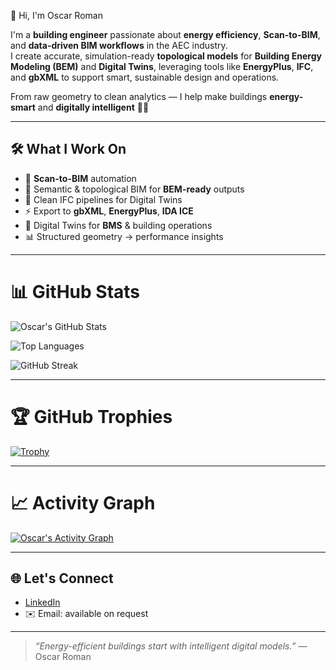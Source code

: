 👋 Hi, I'm Oscar Roman

I'm a **building engineer** passionate about **energy efficiency**, **Scan-to-BIM**, and **data-driven BIM workflows** in the AEC industry.  
I create accurate, simulation-ready **topological models** for **Building Energy Modeling (BEM)** and **Digital Twins**, leveraging tools like **EnergyPlus**, **IFC**, and **gbXML** to support smart, sustainable design and operations.

From raw geometry to clean analytics — I help make buildings **energy-smart** and **digitally intelligent** 🏢💡

---

## 🛠️ What I Work On

- 🔷 **Scan-to-BIM** automation 
- 📐 Semantic & topological BIM for **BEM-ready** outputs  
- 🧱 Clean IFC pipelines for Digital Twins  
- ⚡ Export to **gbXML**, **EnergyPlus**, **IDA ICE**  
- 🧠 Digital Twins for **BMS** & building operations  
- 📊 Structured geometry → performance insights

---

# 📊 GitHub Stats

![Oscar's GitHub Stats](https://github-readme-stats.vercel.app/api?username=oscar88roman&show_icons=true&theme=radical)

![Top Languages](https://github-readme-stats.vercel.app/api/top-langs/?username=oscar88roman&layout=compact&theme=radical)

![GitHub Streak](https://github-readme-streak-stats.herokuapp.com/?user=oscar88roman&theme=radical)

---

# 🏆 GitHub Trophies

[![Trophy](https://github-profile-trophy.vercel.app/?username=oscar88roman&theme=onedark)](https://github.com/ryo-ma/github-profile-trophy)

---

# 📈 Activity Graph

[![Oscar's Activity Graph](https://github-readme-activity-graph.cyclic.app/graph?username=oscar88roman&theme=react-dark)](https://github.com/oscar88roman)

---

## 🌐 Let's Connect

- [LinkedIn](https://www.linkedin.com/in/oscar-roman-934613206/)
- ✉️ Email: available on request

---

> _“Energy-efficient buildings start with intelligent digital models.”_ — Oscar Roman
